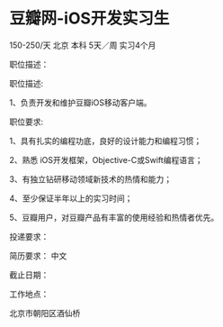# 豆瓣网-iOS开发实习生

150-250/天 北京 本科 5天／周 实习4个月

职位描述：

职位描述:

1、负责开发和维护豆瓣iOS移动客户端。



职位要求:

1、具有扎实的编程功底，良好的设计能力和编程习惯；

2、熟悉 iOS开发框架，Objective-C或Swift编程语言；

3、有独立钻研移动领域新技术的热情和能力；

4、至少保证半年以上的实习时间；

5、豆瓣用户，对豆瓣产品有丰富的使用经验和热情者优先。

投递要求：

简历要求： 中文

截止日期：

工作地点：

北京市朝阳区酒仙桥
